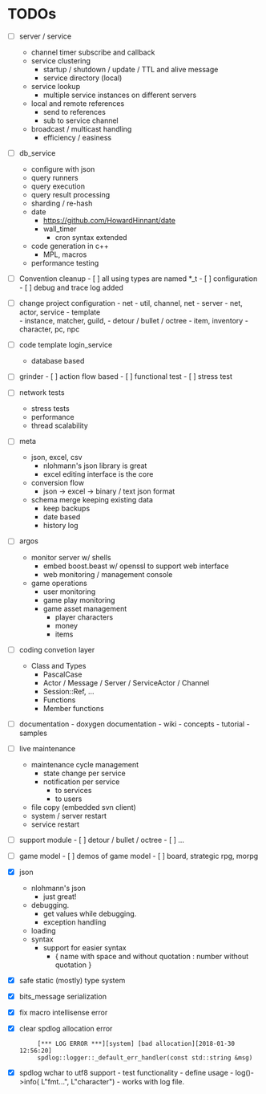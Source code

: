 #  TODOs

- [ ] server / service 
  - channel timer subscribe and callback
  - service clustering
    - startup / shutdown / update / TTL and alive message
    - service directory (local)
  - service lookup
    - multiple service instances on different servers 
  - local and remote references
    - send to references
    - sub to service channel
  - broadcast / multicast handling 
    - efficiency / easiness 

- [ ] db_service

  - configure with json
  - query runners
  - query execution 
  - query result processing
  - sharding / re-hash
  - date 
    - https://github.com/HowardHinnant/date
    - wall_timer
      - cron syntax extended
  - code generation in c++
    - MPL, macros
  - performance testing

- [ ] Convention cleanup 
      - [ ] all using types are named *_t 
      - [ ] configuration
      - [ ] debug and trace log added

- [ ] change project configuration 
      - net
        - util, channel, net
      - server
        - net, actor, service
      - template  
        - instance, matcher, guild, 
        - detour / bullet / octree
        - item, inventory
        - character, pc, npc

- [ ] code template login_service 
  - database based

- [ ] grinder 
      - [ ] action flow based
      - [ ] functional test
      - [ ] stress test

- [ ] network tests

   - stress tests
   - performance 
   - thread scalability

- [ ] meta
   - json, excel, csv
     - nlohmann's json library is great
     - excel editing interface is the core
   - conversion flow
     - json -> excel -> binary / text json format
   - schema merge keeping existing data
     - keep backups
     - date based
     - history log

- [ ] argos

   - monitor server w/ shells 
     - embed boost.beast w/ openssl to support web interface 
     - web monitoring / management console
   - game operations 
     - user monitoring 
     - game play monitoring 
     - game asset management 
       - player characters
       - money 
       - items

- [ ] coding convetion layer
   - Class and Types 
     - PascalCase 
     - Actor / Message / Server / ServiceActor / Channel
     - Session::Ref, ... 
     - Functions
     - Member functions

- [ ] documentation
      - doxygen documentation
      - wiki
        - concepts
          - tutorial
        - samples

- [ ] live maintenance
  - maintenance cycle management
    - state change per service
    - notification per service
      - to services
      - to users
  - file copy (embedded svn client)
  - system / server restart
  - service restart 

- [ ] support module 
      - [ ] detour / bullet / octree
      - [ ] ... 

- [ ] game model 
      - [ ] demos of game model
      - [ ] board, strategic rpg, morpg

- [x] json 
   - nlohmann's json 
     - just great!
   - debugging. 
     - get values while debugging. 
     - exception handling
   - loading
   - syntax 
     - support for easier syntax 
       - { name with space and without quotation : number without quotation }

- [x] safe static (mostly) type system

- [x] bits_message serialization

- [x] fix macro intellisense error

- [x] clear spdlog allocation error

   ```
    	[*** LOG ERROR ***][system] [bad allocation][2018-01-30 12:56:20]
    	spdlog::logger::_default_err_handler(const std::string &msg)
   ```


- [x] spdlog wchar to utf8 support 
      - test functionality 
      - define usage 
        - log()->info( L"fmt...", L"character")
        - works with log file.




